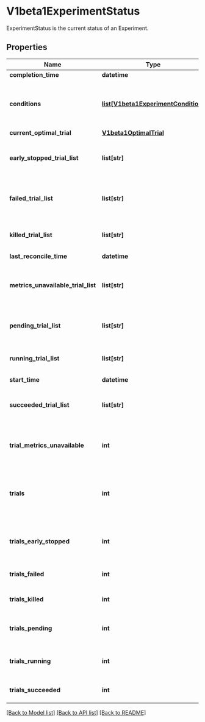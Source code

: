 # V1beta1ExperimentStatus

ExperimentStatus is the current status of an Experiment.
## Properties
Name | Type | Description | Notes
------------ | ------------- | ------------- | -------------
**completion_time** | **datetime** |  | [optional] 
**conditions** | [**list[V1beta1ExperimentCondition]**](V1beta1ExperimentCondition.md) | List of observed runtime conditions for this Experiment. | [optional] 
**current_optimal_trial** | [**V1beta1OptimalTrial**](V1beta1OptimalTrial.md) |  | [optional] 
**early_stopped_trial_list** | **list[str]** | List of trial names which have been early stopped. | [optional] 
**failed_trial_list** | **list[str]** | List of trial names which have already failed. | [optional] 
**killed_trial_list** | **list[str]** | List of trial names which have been killed. | [optional] 
**last_reconcile_time** | **datetime** |  | [optional] 
**metrics_unavailable_trial_list** | **list[str]** | List of trial names which have been metrics unavailable | [optional] 
**pending_trial_list** | **list[str]** | List of trial names which are pending. | [optional] 
**running_trial_list** | **list[str]** | List of trial names which are running. | [optional] 
**start_time** | **datetime** |  | [optional] 
**succeeded_trial_list** | **list[str]** | List of trial names which have already succeeded. | [optional] 
**trial_metrics_unavailable** | **int** | How many trials are currently metrics unavailable. | [optional] 
**trials** | **int** | Trials is the total number of trials owned by the experiment. | [optional] 
**trials_early_stopped** | **int** | How many trials are currently early stopped. | [optional] 
**trials_failed** | **int** | How many trials have failed. | [optional] 
**trials_killed** | **int** | How many trials have been killed. | [optional] 
**trials_pending** | **int** | How many trials are currently pending. | [optional] 
**trials_running** | **int** | How many trials are currently running. | [optional] 
**trials_succeeded** | **int** | How many trials have succeeded. | [optional] 

[[Back to Model list]](../README.md#documentation-for-models) [[Back to API list]](../README.md#documentation-for-api-endpoints) [[Back to README]](../README.md)


